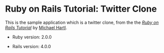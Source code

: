# Ruby on Rails Tutorial: Twitter Clone

This is the sample application which is a twitter clone, from the
the [*Ruby on Rails Tutorial*](http://railstutorial.org/)
by [Michael Hartl](http://michaelhartl.com/).

* Ruby version: 2.0.0

* Rails version: 4.0.0
